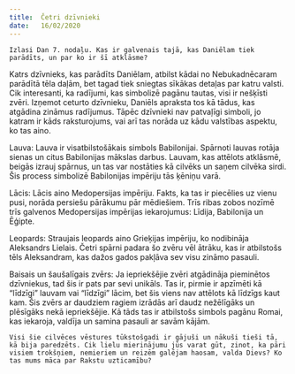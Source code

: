 ```yaml
---
title:  Četri dzīvnieki
date:   16/02/2020
---
```


`Izlasi Dan 7. nodaļu. Kas ir galvenais tajā, kas Daniēlam tiek parādīts, un par ko ir šī atklāsme?`

Katrs dzīvnieks, kas parādīts Daniēlam, atbilst kādai no Nebukadnēcaram parādītā tēla daļām, bet tagad tiek sniegtas sīkākas detaļas par katru valsti. Cik interesanti, ka radījumi, kas simbolizē pagānu tautas, visi ir nešķīsti zvēri. Izņemot ceturto dzīvnieku, Daniēls apraksta tos kā tādus, kas atgādina zināmus radījumus. Tāpēc dzīvnieki nav patvaļīgi simboli, jo katram ir kāds raksturojums, vai arī tas norāda uz kādu valstības aspektu, ko tas aino.

Lauva: Lauva ir visatbilstošākais simbols Babilonijai. Spārnoti lauvas rotāja sienas un citus Babilonijas mākslas darbus. Lauvam, kas attēlots atklāsmē, beigās izrauj spārnus, un tas var nostāties kā cilvēks un saņem cilvēka sirdi. Šis process simbolizē Babilonijas impēriju tās ķēniņu varā.

Lācis: Lācis aino Medopersijas impēriju. Fakts, ka tas ir piecēlies uz vienu pusi, norāda persiešu pārākumu pār mēdiešiem. Trīs ribas zobos nozīmē trīs galvenos Medopersijas impērijas iekarojumus: Līdija, Babilonija un Ēģipte.

Leopards: Straujais leopards aino Grieķijas impēriju, ko nodibināja Aleksandrs Lielais. Četri spārni padara šo zvēru vēl ātrāku, kas ir atbilstošs tēls Aleksandram, kas dažos gados pakļāva sev visu zināmo pasauli.

Baisais un šaušalīgais zvērs: Ja iepriekšējie zvēri atgādināja pieminētos dzīvniekus, tad šis ir pats par sevi unikāls. Tas ir, pirmie ir apzīmēti kā “līdzīgi” lauvam vai “līdzīgi” lācim, bet šis viens nav attēlots kā līdzīgs kaut kam. Šis zvērs ar daudziem ragiem izrādās arī daudz nežēlīgāks un plēsīgāks nekā iepriekšējie. Kā tāds tas ir atbilstošs simbols pagānu Romai, kas iekaroja, valdīja un samina pasauli ar savām kājām.

`Visi šie cilvēces vēstures tūkstošgadi ir gājuši un nākuši tieši tā, kā bija paredzēts. Cik lielu mierinājumu jūs varat gūt, zinot, ka pāri visiem trokšņiem, nemieriem un reizēm galējam haosam, valda Dievs? Ko tas mums māca par Rakstu uzticamību?`